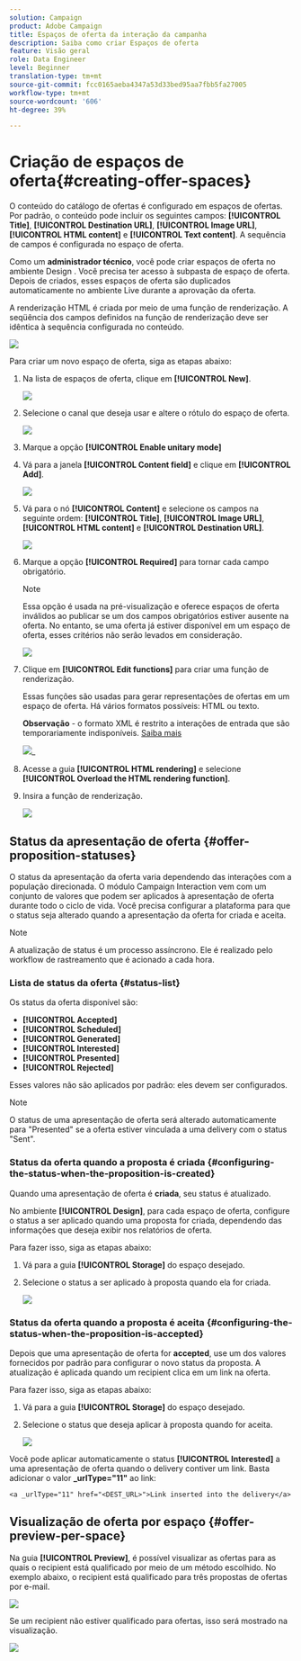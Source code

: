 ```yaml
---
solution: Campaign
product: Adobe Campaign
title: Espaços de oferta da interação da campanha
description: Saiba como criar Espaços de oferta
feature: Visão geral
role: Data Engineer
level: Beginner
translation-type: tm+mt
source-git-commit: fcc0165aeba4347a53d33bed95aa7fbb5fa27005
workflow-type: tm+mt
source-wordcount: '606'
ht-degree: 39%

---
```


# Criação de espaços de oferta{#creating-offer-spaces}

O conteúdo do catálogo de ofertas é configurado em espaços de ofertas. Por padrão, o conteúdo pode incluir os seguintes campos: **[!UICONTROL Title]**, **[!UICONTROL Destination URL]**, **[!UICONTROL Image URL]**, **[!UICONTROL HTML content]** e **[!UICONTROL Text content]**. A sequência de campos é configurada no espaço de oferta.

Como um **administrador técnico**, você pode criar espaços de oferta no ambiente Design . Você precisa ter acesso à subpasta de espaço de oferta. Depois de criados, esses espaços de oferta são duplicados automaticamente no ambiente Live durante a aprovação da oferta.

A renderização HTML é criada por meio de uma função de renderização. A seqüência dos campos definidos na função de renderização deve ser idêntica à sequência configurada no conteúdo.

![](assets/offer_space_create_009.png)

Para criar um novo espaço de oferta, siga as etapas abaixo:

1. Na lista de espaços de oferta, clique em **[!UICONTROL New]**.

   ![](assets/offer_space_create_001.png)

1. Selecione o canal que deseja usar e altere o rótulo do espaço de oferta.

   ![](assets/offer_space_create_002.png)

1. Marque a opção **[!UICONTROL Enable unitary mode]**

1. Vá para a janela **[!UICONTROL Content field]** e clique em **[!UICONTROL Add]**.

   ![](assets/offer_space_create_003.png)

1. Vá para o nó **[!UICONTROL Content]** e selecione os campos na seguinte ordem: **[!UICONTROL Title]**, **[!UICONTROL Image URL]**, **[!UICONTROL HTML content]** e **[!UICONTROL Destination URL]**.

   ![](assets/offer_space_create_004.png)

1. Marque a opção **[!UICONTROL Required]** para tornar cada campo obrigatório.

   >[!NOTE]
   >
   >Essa opção é usada na pré-visualização e oferece espaços de oferta inválidos ao publicar se um dos campos obrigatórios estiver ausente na oferta. No entanto, se uma oferta já estiver disponível em um espaço de oferta, esses critérios não serão levados em consideração.

   ![](assets/offer_space_create_005.png)

1. Clique em **[!UICONTROL Edit functions]** para criar uma função de renderização.

   Essas funções são usadas para gerar representações de ofertas em um espaço de oferta. Há vários formatos possíveis: HTML ou texto.

   **Observação**  - o formato XML é restrito a interações de entrada que são temporariamente indisponíveis. [Saiba mais](../start/capability-matrix.md#gs-unavailable-features)

   ![](assets/offer_space_create_006.png)_

1. Acesse a guia **[!UICONTROL HTML rendering]** e selecione **[!UICONTROL Overload the HTML rendering function]**.
1. Insira a função de renderização.

   ![](assets/offer_space_create_007.png)

## Status da apresentação de oferta {#offer-proposition-statuses}

O status da apresentação da oferta varia dependendo das interações com a população direcionada. O módulo Campaign Interaction vem com um conjunto de valores que podem ser aplicados à apresentação de oferta durante todo o ciclo de vida. Você precisa configurar a plataforma para que o status seja alterado quando a apresentação da oferta for criada e aceita.

>[!NOTE]
>
>A atualização de status é um processo assíncrono. Ele é realizado pelo workflow de rastreamento que é acionado a cada hora.

### Lista de status da oferta {#status-list}

Os status da oferta disponível são:

* **[!UICONTROL Accepted]**
* **[!UICONTROL Scheduled]**
* **[!UICONTROL Generated]**
* **[!UICONTROL Interested]**
* **[!UICONTROL Presented]**
* **[!UICONTROL Rejected]**

Esses valores não são aplicados por padrão: eles devem ser configurados.

>[!NOTE]
>
>O status de uma apresentação de oferta será alterado automaticamente para &quot;Presented&quot; se a oferta estiver vinculada a uma delivery com o status &quot;Sent&quot;.

### Status da oferta quando a proposta é criada {#configuring-the-status-when-the-proposition-is-created}

Quando uma apresentação de oferta é **criada**, seu status é atualizado.

No ambiente **[!UICONTROL Design]**, para cada espaço de oferta, configure o status a ser aplicado quando uma proposta for criada, dependendo das informações que deseja exibir nos relatórios de oferta.

Para fazer isso, siga as etapas abaixo:

1. Vá para a guia **[!UICONTROL Storage]** do espaço desejado.
1. Selecione o status a ser aplicado à proposta quando ela for criada.

   ![](assets/offer_update_status_001.png)

### Status da oferta quando a proposta é aceita {#configuring-the-status-when-the-proposition-is-accepted}

Depois que uma apresentação de oferta for **accepted**, use um dos valores fornecidos por padrão para configurar o novo status da proposta. A atualização é aplicada quando um recipient clica em um link na oferta.

Para fazer isso, siga as etapas abaixo:

1. Vá para a guia **[!UICONTROL Storage]** do espaço desejado.
1. Selecione o status que deseja aplicar à proposta quando for aceita.

   ![](assets/offer_update_status_002.png)

<!--
**Inbound interaction**

The **[!UICONTROL Storage]** tab lets you define statuses for **proposed** and **accepted** offer propositions only. For inbound interaction, the status of offer propositions should be specified directly in the URL for calling the offer engine, rather than through the interface. This way, you will be able to specify which status to apply in other cases, for example if an offer proposition is rejected.

```
<BASE_URL>?a=UpdateStatus&p=<PRIMARY_KEY_OF_THE_PROPOSITION>&st=<NEW_STATUS_OF_THE_PROPOSITION>&r=<REDIRECT_URL>
```

For instance, the proposition (identifier **40004**) that matches the **Home insurance** offer displayed on the **Neobank** site contains the following URL:

```
<BASE_URL>?a=UpdateStatus&p=<40004>&st=<3>&r=<"http://www.neobank.com/insurance/subscribe.html">
```

As soon as a visitor clicks the offer, and therefore the URL, the **[!UICONTROL Accepted]** status (value **3**) is applied to the proposition and the visitor is redirected to a new page of the **Neobank** site to take out the insurance contract.

>[!NOTE]
>
>If you want to specify another status in the url (for example if an offer proposition is rejected), use the value corresponding to the desired status. Example: **[!UICONTROL Rejected]** = "5", **[!UICONTROL Presented]** = "1" and so on.
>
>Statuses and their values can be retrieved in the **[!UICONTROL Offer propositions (nms)]** data schema. For more on this, refer to [this page](../../configuration/using/data-schemas.md).

**Outbound interaction**
-->

Você pode aplicar automaticamente o status **[!UICONTROL Interested]** a uma apresentação de oferta quando o delivery contiver um link. Basta adicionar o valor **_urlType=&quot;11&quot;** ao link:

```
<a _urlType="11" href="<DEST_URL>">Link inserted into the delivery</a>
```

## Visualização de oferta por espaço {#offer-preview-per-space}

Na guia **[!UICONTROL Preview]**, é possível visualizar as ofertas para as quais o recipient está qualificado por meio de um método escolhido. No exemplo abaixo, o recipient está qualificado para três propostas de ofertas por e-mail.

![](assets/offer_space_overview_002.png)

Se um recipient não estiver qualificado para ofertas, isso será mostrado na visualização.

![](assets/offer_space_overview_001.png)

<!--
The preview can ignore contexts when they are restricted to a space. This is the case when the interaction schema has been extended to add fields referenced in a space using an inbound channel (for more on this, refer to Extension example.
-->
